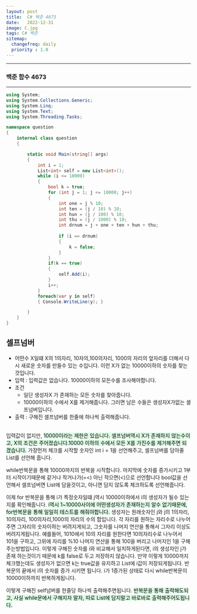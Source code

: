 ```yaml
---
layout: post
title:  C# 백준 4673
date:   2022-12-31
image: C.jpg
tags: C# 백준
sitemap:
  changefreq: daily
  priority : 1.0
---
```


---
### 백준 함수 4673
---

```c#
using System;
using System.Collections.Generic;
using System.Linq;
using System.Text;
using System.Threading.Tasks;

namespace question
{
    internal class question
    {

        static void Main(string[] args)
        {
            int i = 1;
            List<int> self = new List<int>();
            while (i <= 10000)
            {
                bool k = true;
                for (int j = 1; j <= 10000; j++)
                {
                    int one = j % 10;
                    int ten = (j / 10) % 10;
                    int hun = (j / 100) % 10;
                    int thu = (j / 1000) % 10;
                    int drnum = j + one + ten + hun + thu;
                    
                    if (i == drnum)
                    {
                        k = false;
                    }
                }
                if(k == true)
                {
                    self.Add(i);
                }
                i++;
            }
            foreach(var y in self)
            { Console.WriteLine(y); }

        }
    }
}
```

## 셀프넘버
  - 어떤수 X일떄 X의 1의자리, 10자의,100의자리, 1000의 자리의 앞자리를 더해서 다시 새로운 숫자를 만들수 있는 수입니다. 이런 X가 없는 10000이하의 숫자를 찾는것입니다.
  - 입력 : 입력값은 없습니다. 10000이하의 모든수를 조사해야합니다.
  - 조건 
      - 일단 생성자X 가 존재하는 모든 숫자를 찾아줍니다.
      - 10000이하의 수에서 X를 제거해줍니다. 그러면 남은 수들은 생성자X가없는 셀프넘버입니다.<BR>
  - 출력 : 구해진 셀프넘버를 한줄에 하나씩 출력해줍니다.<br><br>

  입력값이 없지만, <mark style='background-color: #dcffe4'>10000이라는 제한은 있습니다. 셀프넘버역시 X가 존재하지 않는수이고, X의 조건은 주어졌습니다.10000 이하의 수에서 모든 X를 가진수를 제거해주면 되겠습니다.</mark>
  가장먼저 체크를 시작할 숫자인 int i = 1을 선언해주고, 셀프넘버를 담아줄 List를 선언해 줍니다.

  while반복문을 통해 10000까지의 반복을 시작합니다.
  마지막에 숫자를 증가시키고 1부터 시작이기때문에 같거나 작거나가(=<) 아닌 작으면(<)으로 선언합니다
  bool값을 선언해서 셀프넘버면 List에 담을것이고, 아니면 담지 않도록 체크하도록 선언해줍니다.

  이제 for 반복문을 통해 i가 특정숫자일떄 j역시 10000이하에서 i의 생성자가 될수 있는지를 확인해줍니다.
  <mark style='background-color: #dcffe4'>i역시 1~10000사이에 어떤생성자가 존재하는지 알수 없기때문에, for반복문을 통해 일일히 테스트를 해줘야합니다.</mark>
  생성자는 원래숫자인 j와 j의 1의자리, 10의자리, 100의자리,1000의 자리의 수의 합입니다. 
  각 자리를 원하는 자리수로 나누어주면 그자리의 숫자이하는 버려지게되고, 그숫자를 나머지 연산을 통해서 그자리 이상도 버려지게됩니다.
  예를들어, 1010에서 10의 자리를 원한다면 10의자리수로 나누어서 101을 구하고, 그위에 자리를 %10 나머지 연산을 통해 100을 버리고 나머지인 1을 구해주는방법입니다.
  이렇게 구해진 숫자를 i와 비교해서 일치하게된다면, i의 생성자인 j가 존재 하는것이기 때문에 k를 false로 두고 저장하지 않습니다.
  만약 이렇게 10000까지 체크했는데도 생성자가 없으면 k는 true값을 유지하고 List에 i값이 저장되게됩니다.
  반복문의 끝에서 i의 숫자를 증가 시키면 됩니다. 
  i가 1증가된 상태로 다시 while반복문이 10000이하까지 반복하게됩니다.

  이렇게 구해진 self넘버를 한줄당 하나씩 출력해주면됩니다. <mark style='background-color: #dcffe4'>반복문을 통해 출력해도되고, 사실 while문에서 구해지자 말자, 따로 List에 담지말고 바로바로 출력해주어도됩니다.</mark>